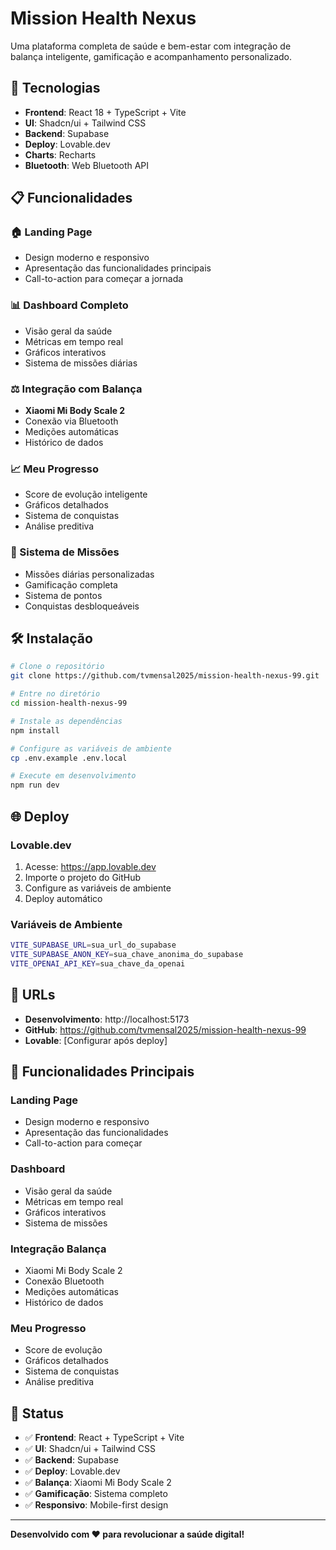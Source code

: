 # Mission Health Nexus

Uma plataforma completa de saúde e bem-estar com integração de balança inteligente, gamificação e acompanhamento personalizado.

## 🚀 Tecnologias

- **Frontend**: React 18 + TypeScript + Vite
- **UI**: Shadcn/ui + Tailwind CSS
- **Backend**: Supabase
- **Deploy**: Lovable.dev
- **Charts**: Recharts
- **Bluetooth**: Web Bluetooth API

## 📋 Funcionalidades

### 🏠 Landing Page
- Design moderno e responsivo
- Apresentação das funcionalidades principais
- Call-to-action para começar a jornada

### 📊 Dashboard Completo
- Visão geral da saúde
- Métricas em tempo real
- Gráficos interativos
- Sistema de missões diárias

### ⚖️ Integração com Balança
- **Xiaomi Mi Body Scale 2**
- Conexão via Bluetooth
- Medições automáticas
- Histórico de dados

### 📈 Meu Progresso
- Score de evolução inteligente
- Gráficos detalhados
- Sistema de conquistas
- Análise preditiva

### 🎯 Sistema de Missões
- Missões diárias personalizadas
- Gamificação completa
- Sistema de pontos
- Conquistas desbloqueáveis

## 🛠️ Instalação

```bash
# Clone o repositório
git clone https://github.com/tvmensal2025/mission-health-nexus-99.git

# Entre no diretório
cd mission-health-nexus-99

# Instale as dependências
npm install

# Configure as variáveis de ambiente
cp .env.example .env.local

# Execute em desenvolvimento
npm run dev
```

## 🌐 Deploy

### Lovable.dev
1. Acesse: https://app.lovable.dev
2. Importe o projeto do GitHub
3. Configure as variáveis de ambiente
4. Deploy automático

### Variáveis de Ambiente
```bash
VITE_SUPABASE_URL=sua_url_do_supabase
VITE_SUPABASE_ANON_KEY=sua_chave_anonima_do_supabase
VITE_OPENAI_API_KEY=sua_chave_da_openai
```

## 📱 URLs

- **Desenvolvimento**: http://localhost:5173
- **GitHub**: https://github.com/tvmensal2025/mission-health-nexus-99
- **Lovable**: [Configurar após deploy]

## 🎯 Funcionalidades Principais

### Landing Page
- Design moderno e responsivo
- Apresentação das funcionalidades
- Call-to-action para começar

### Dashboard
- Visão geral da saúde
- Métricas em tempo real
- Gráficos interativos
- Sistema de missões

### Integração Balança
- Xiaomi Mi Body Scale 2
- Conexão Bluetooth
- Medições automáticas
- Histórico de dados

### Meu Progresso
- Score de evolução
- Gráficos detalhados
- Sistema de conquistas
- Análise preditiva

## 🚀 Status

- ✅ **Frontend**: React + TypeScript + Vite
- ✅ **UI**: Shadcn/ui + Tailwind CSS
- ✅ **Backend**: Supabase
- ✅ **Deploy**: Lovable.dev
- ✅ **Balança**: Xiaomi Mi Body Scale 2
- ✅ **Gamificação**: Sistema completo
- ✅ **Responsivo**: Mobile-first design

---

**Desenvolvido com ❤️ para revolucionar a saúde digital!**
